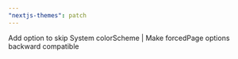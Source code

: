 ```yaml
---
"nextjs-themes": patch
---
```


Add option to skip System colorScheme | Make forcedPage options backward compatible
